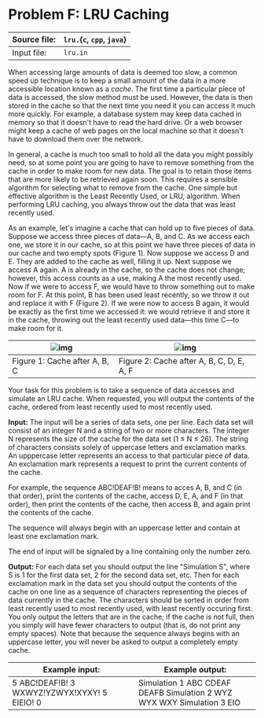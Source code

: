# Problem F: LRU Caching

| Source file: | `lru.`{`c`, `cpp`, `java`} |
| ------------ | -------------------------- |
| Input file:  | `lru.in`                   |

When accessing large amounts of data is deemed too slow, a common speed up technique is to keep a small amount of the data in a more accessible location known as a *cache*. The first time a particular piece of data is accessed, the slow method must be used. However, the data is then stored in the cache so that the next time you need it you can access it much more quickly. For example, a database system may keep data cached in memory so that it doesn't have to read the hard drive. Or a web browser might keep a cache of web pages on the local machine so that it doesn't have to download them over the network.

In general, a cache is much too small to hold all the data you might possibly need, so at some point you are going to have to remove something from the cache in order to make room for new data. The goal is to retain those items that are more likely to be retrieved again soon. This requires a sensible algorithm for selecting what to remove from the cache. One simple but effective algorithm is the Least Recently Used, or LRU, algorithm. When performing LRU caching, you always throw out the data that was least recently used.

As an example, let's imagine a cache that can hold up to five pieces of data. Suppose we access three pieces of data—A, B, and C. As we access each one, we store it in our cache, so at this point we have three pieces of data in our cache and two empty spots (Figure 1). Now suppose we access D and E. They are added to the cache as well, filling it up. Next suppose we access A again. A is already in the cache, so the cache does not change; however, this access counts as a use, making A the most recently used. Now if we were to access F, we would have to throw something out to make room for F. At this point, B has been used least recently, so we throw it out and replace it with F (Figure 2). If we were now to access B again, it would be exactly as the first time we accessed it: we would retrieve it and store it in the cache, throwing out the least recently used data—this time C—to make room for it.

| ![img](https://web.archive.org/web/20150710185255im_/http://mcicpc.cs.atu.edu/archives/2012/mcpc2012/lru/cache1.png) | ![img](https://web.archive.org/web/20150710185255im_/http://mcicpc.cs.atu.edu/archives/2012/mcpc2012/lru/cache2.png) |
| ------------------------------------------------------------ | ------------------------------------------------------------ |
| Figure 1: Cache after A, B, C                                | Figure 2: Cache after A, B, C, D, E, A, F                    |

Your task for this problem is to take a sequence of data accesses and simulate an LRU cache. When requested, you will output the contents of the cache, ordered from least recently used to most recently used.

**Input:**  The input will be a series of data sets, one per line. Each data set will consist of an integer N and a string of two or more characters. The integer N represents the size of the cache for the data set (1 ≤ N ≤ 26). The string of characters consists solely of uppercase letters and exclamation marks. An upppercase letter represents an access to that particular piece of data. An exclamation mark represents a request to print the current contents of the cache.

For example, the sequence ABC!DEAF!B! means to acces A, B, and C (in that order), print the contents of the cache, access D, E, A, and F (in that order), then print the contents of the cache, then access B, and again print the contents of the cache.

The sequence will always begin with an uppercase letter and contain at least one exclamation mark.

The end of input will be signaled by a line containing only the number zero.

**Output:**  For each data set you should output the line "Simulation S", where S is 1 for the first data set, 2 for the second data set, etc. Then for each exclamation mark in the data set you should output the contents of the cache on one line as a sequence of characters representing the pieces of data currently in the cache. The characters should be sorted in order from least recently used to most recently used, with least recently occuring first. You only output the letters that are in the cache; if the cache is not full, then you simply will have fewer characters to output (that is, do not print any empty spaces). Note that because the sequence always begins with an uppercase letter, you will never be asked to output a completely empty cache.

| **Example input:**                           | **Example output:**                                          |
| -------------------------------------------- | ------------------------------------------------------------ |
| 5 ABC!DEAF!B! 3 WXWYZ!YZWYX!XYXY! 5 EIEIO! 0 | Simulation 1 ABC CDEAF DEAFB Simulation 2 WYZ WYX WXY Simulation 3 EIO |